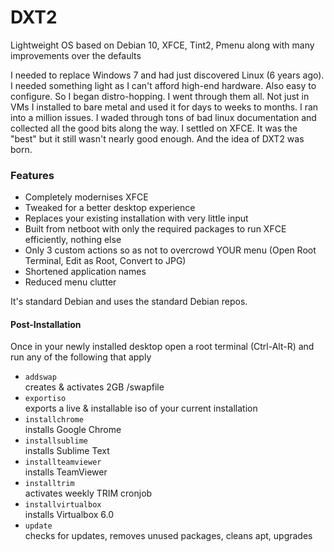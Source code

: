 <h1>DXT2</h1>

<p>Lightweight OS based on Debian 10, XFCE, Tint2, Pmenu along with many improvements over the defaults</p>

<p>I needed to replace Windows 7 and had just discovered Linux (6 years ago). I needed something light as I can't afford high-end hardware. Also easy to configure. So I began distro-hopping. I went through them all. Not just in VMs I installed to bare metal and used it for days to weeks to months. I ran into a million issues. I waded through tons of bad linux documentation and collected all the good bits along the way. I settled on XFCE. It was the "best" but it still wasn't nearly good enough. And the idea of DXT2 was born.</p>

<h3>Features</h3>
<ul>
  <li>Completely modernises XFCE</li>
  <li>Tweaked for a better desktop experience</li>
  <li>Replaces your existing installation with very little input</li>
  <li>Built from netboot with only the required packages to run XFCE efficiently, nothing else</li>
  <li>Only 3 custom actions so as not to overcrowd YOUR menu (Open Root Terminal, Edit as Root, Convert to JPG)</li>
  <li>Shortened application names</li>
  <li>Reduced menu clutter</li>
</ul>

It's standard Debian and uses the standard Debian repos.

<h4>Post-Installation</h4>
<p>Once in your newly installed desktop open a root terminal (Ctrl-Alt-R) and run any of the following that apply<p>
  <ul>
    <li><code>addswap</code><br/>creates & activates 2GB /swapfile</li>
    <li><code>exportiso</code><br/>exports a live & installable iso of your current installation</li>
    <li><code>installchrome</code><br/>installs Google Chrome</li>
    <li><code>installsublime</code><br/>installs Sublime Text</li>
    <li><code>installteamviewer</code><br/>installs TeamViewer</li>
    <li><code>installtrim</code><br/>activates weekly TRIM cronjob</li>
    <li><code>installvirtualbox</code><br/>installs Virtualbox 6.0</li>
    <li><code>update</code><br/>checks for updates, removes unused packages, cleans apt, upgrades</li>
  </ul>
  
